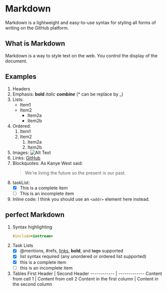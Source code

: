 # Markdown

Markdown is a lightweight and easy-to-use syntax for styling all forms of writing on the GitHub platform.

## What is Markdown

Markdown is a way to style text on the web. You control the display of the document.

## Examples

1. Headers
2. Emphasis: **bold** *italic* ***combine*** (* can be replace by _)
3. Lists:
    * Item1
    * Item2
        * Item2a
        * Item2b
4. Ordered:
    1. Item1
    2. Item2
        1. Item2a
        2. Item2b
5. Images:
    ![Alt Text](url)
6. Links:
    [GitHub](http://github.com)
7. Blockquotes:
    As Kanye West said:
    > We're living the future so
    > the present is our past.
8. taskList:
    * [x] This is a complete item
    * [ ] This is an incomplete item
9. Inline code:
    I think you should use an `<addr>` element here instead.

## perfect Markdown

1. Syntax highlighting
    ```c++
    #include<iostream>
    ```
2. Task Lists
    * [x] @mentions, #refs, [links](http://github.com), **bold**, and ~~tags~~ supported
    * [x] list syntax required (any unordered or ordered list supported)
    * [x] this is a complete item
    * [ ] this is an incomplete item
3. Tables
    First Header | Second Header
    ------------ | -------------
    Content from cell 1 | Content from cell 2
    Content in the first column | Content in the second column